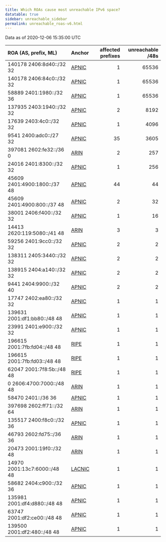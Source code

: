 ```yaml
---
title: Which ROAs cause most unreachable IPv6 space?
datatable: true
sidebar: unreachable_sidebar
permalink: unreachable_roas-v6.html
---
```


Data as of 2020-12-06 15:35:00 UTC


<div class="datatable-begin"></div>

| ROA (AS, prefix, ML)         | Anchor                                         |   affected prefixes |   unreachable /48s |
|:-----------------------------|:-----------------------------------------------|--------------------:|-------------------:|
| 140178 2406:8d40::/32 32     | [APNIC](unreachable_APNIC_RPKI_Root-v6.html)   |                   1 |              65536 |
| 140178 2406:84c0::/32 32     | [APNIC](unreachable_APNIC_RPKI_Root-v6.html)   |                   1 |              65536 |
| 58889 2401:1980::/32 36      | [APNIC](unreachable_APNIC_RPKI_Root-v6.html)   |                   1 |              65536 |
| 137935 2403:1940::/32 32     | [APNIC](unreachable_APNIC_RPKI_Root-v6.html)   |                   2 |               8192 |
| 17639 2403:4c0::/32 32       | [APNIC](unreachable_APNIC_RPKI_Root-v6.html)   |                   1 |               4096 |
| 9541 2400:adc0::/27 32       | [APNIC](unreachable_APNIC_RPKI_Root-v6.html)   |                  35 |               3605 |
| 397081 2602:fe32::/36 0      | [ARIN](unreachable_ARIN-v6.html)               |                   2 |                257 |
| 24016 2401:8300::/32 32      | [APNIC](unreachable_APNIC_RPKI_Root-v6.html)   |                   1 |                256 |
| 45609 2401:4900:1800::/37 48 | [APNIC](unreachable_APNIC_RPKI_Root-v6.html)   |                  44 |                 44 |
| 45609 2401:4900:800::/37 48  | [APNIC](unreachable_APNIC_RPKI_Root-v6.html)   |                   2 |                 32 |
| 38001 2406:f400::/32 32      | [APNIC](unreachable_APNIC_RPKI_Root-v6.html)   |                   1 |                 16 |
| 14413 2620:119:5080::/41 48  | [ARIN](unreachable_ARIN-v6.html)               |                   3 |                  3 |
| 59256 2401:9cc0::/32 32      | [APNIC](unreachable_APNIC_RPKI_Root-v6.html)   |                   2 |                  2 |
| 138311 2405:3440::/32 32     | [APNIC](unreachable_APNIC_RPKI_Root-v6.html)   |                   2 |                  2 |
| 138915 2404:a140::/32 32     | [APNIC](unreachable_APNIC_RPKI_Root-v6.html)   |                   2 |                  2 |
| 9441 2404:9900::/32 40       | [APNIC](unreachable_APNIC_RPKI_Root-v6.html)   |                   2 |                  2 |
| 17747 2402:ea80::/32 32      | [APNIC](unreachable_APNIC_RPKI_Root-v6.html)   |                   1 |                  1 |
| 139631 2001:df1:bb80::/48 48 | [APNIC](unreachable_APNIC_RPKI_Root-v6.html)   |                   1 |                  1 |
| 23991 2401:e900::/32 32      | [APNIC](unreachable_APNIC_RPKI_Root-v6.html)   |                   1 |                  1 |
| 196615 2001:7fb:fd04::/48 48 | [RIPE](unreachable_RIPE_NCC_RPKI_Root-v6.html) |                   1 |                  1 |
| 196615 2001:7fb:fd03::/48 48 | [RIPE](unreachable_RIPE_NCC_RPKI_Root-v6.html) |                   1 |                  1 |
| 62047 2001:7f8:5b::/48 48    | [RIPE](unreachable_RIPE_NCC_RPKI_Root-v6.html) |                   1 |                  1 |
| 0 2606:4700:7000::/48 48     | [ARIN](unreachable_ARIN-v6.html)               |                   1 |                  1 |
| 58470 2401::/36 36           | [APNIC](unreachable_APNIC_RPKI_Root-v6.html)   |                   1 |                  1 |
| 397698 2602:ff71::/32 64     | [ARIN](unreachable_ARIN-v6.html)               |                   1 |                  1 |
| 135517 2400:f8c0::/32 36     | [APNIC](unreachable_APNIC_RPKI_Root-v6.html)   |                   1 |                  1 |
| 46793 2602:fd75::/36 36      | [ARIN](unreachable_ARIN-v6.html)               |                   1 |                  1 |
| 20473 2001:19f0::/32 48      | [ARIN](unreachable_ARIN-v6.html)               |                   1 |                  1 |
| 14970 2001:13c7:6000::/48 48 | [LACNIC](unreachable_LACNIC_RPKI_Root-v6.html) |                   1 |                  1 |
| 58682 2404:c900::/32 36      | [APNIC](unreachable_APNIC_RPKI_Root-v6.html)   |                   1 |                  1 |
| 135981 2001:df4:d880::/48 48 | [APNIC](unreachable_APNIC_RPKI_Root-v6.html)   |                   1 |                  1 |
| 63747 2001:df2:ce00::/48 48  | [APNIC](unreachable_APNIC_RPKI_Root-v6.html)   |                   1 |                  1 |
| 139500 2001:df2:480::/48 48  | [APNIC](unreachable_APNIC_RPKI_Root-v6.html)   |                   1 |                  1 |

<div class="datatable-end"></div>